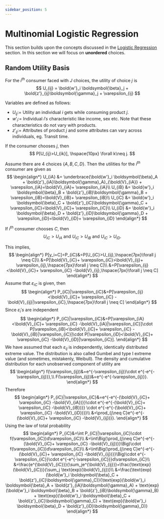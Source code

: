 ```yaml
---
sidebar_position: 5
---
```

# Multinomial Logistic Regression

This section builds upon the concepts discussed in the [Logistic Regression](/Notebooks_Courses/docs/ecotrix/Undergraduate/Binary%20choice%20Model/1) section. In this section we will focus on **unordered** choices.

## Random Utility Basis

For the $i^{th}$ consumer faced with $J$ choices, the utility of choice $j$ is
$$
U_{ij} = \bold{w'}_i \boldsymbol{\beta}_j + \bold{z'}_{ij}\boldsymbol{\gamma}_j + \varepsilon_{ij}
$$


Variables are defined as follows:
* $U_{ij}:=$ Utility an individual $i$ gets while consuming product $j$.
* $w'_i:=$ Individual $i's$ characteristic like income, sex etc. Note that these characteristics do not vary with products.
* $z'_{ij}:=$ Attributes of product $j$ and some attributes can vary across individuals, eg. Transit time.

If the consumer chooses $j$, then
$$
P[U_{ij}>U_{ik}], \hspace{10px} \forall k\neq j.
$$

Assume there are 4 choices $\{A,B,C,D\}$. Then the utilities for the $i^{th}$ consumer are given as
$$
\begin{align*}
U_{iA} &= \underbrace{\bold{w'}_i \boldsymbol{\beta}_A + \bold{z'}_{iA}\boldsymbol{\gamma}_A}_{\bold{V}_{iA}} + \varepsilon_{iA}=\bold{V}_{iA}+ \varepsilon_{iA}\\
U_{iB} &= \bold{w'}_i \boldsymbol{\beta}_B + \bold{z'}_{iB}\boldsymbol{\gamma}_B + \varepsilon_{iB}=\bold{V}_{iB}+ \varepsilon_{iB}\\
U_{iC} &= \bold{w'}_i \boldsymbol{\beta}_C + \bold{z'}_{iC}\boldsymbol{\gamma}_C + \varepsilon_{iC}=\bold{V}_{iC}+ \varepsilon_{iC}\\
U_{iD} &= \bold{w'}_i \boldsymbol{\beta}_D + \bold{z'}_{iD}\boldsymbol{\gamma}_D + \varepsilon_{iD}=\bold{V}_{iD}+ \varepsilon_{iD}
\end{align*}
$$

If $i^{th}$ consumer chooses $C$, then
$$
U_{iC}>U_{iA} \text{ and } U_{iC}>U_{iB} \text{ and } U_{iC}>U_{iD}.
$$

This implies,
$$
\begin{align*}
    P[y_i=C]=P_{iC}&=P[U_{iC}>U_{ij},\hspace{7px}\forall j \neq C]\\
    &=P[\bold{V}_{iC}+ \varepsilon_{iC}>\bold{V}_{ij}+ \varepsilon_{ij},\hspace{7px}\forall j \neq C]\\
    &=P[\varepsilon_{ij}<\bold{V}_{iC}+ \varepsilon_{iC} -\bold{V}_{ij},\hspace{7px}\forall j \neq C]
\end{align*}
$$
Assume that $\varepsilon_{iC}$ is given, then
$$
\begin{align*}
    P_{iC}|\varepsilon_{iC}&=P[\varepsilon_{ij}<\bold{V}_{iC}+ \varepsilon_{iC} -\bold{V}_{ij}|\varepsilon_{iC},\hspace{7px}\forall j \neq C]
\end{align*}
$$
Since $\varepsilon_{i}'s$ are independent
$$
\begin{align*}
    P_{iC}|\varepsilon_{iC}&=P[\varepsilon_{iA}<\bold{V}_{iC}+ \varepsilon_{iC} -\bold{V}_{iA}|\varepsilon_{iC}]\cdot P[\varepsilon_{iB}<\bold{V}_{iC}+ \varepsilon_{iC} -\bold{V}_{iB}|\varepsilon_{iC}]\cdot P[\varepsilon_{iD}<\bold{V}_{iC}+ \varepsilon_{iC} -\bold{V}_{iD}|\varepsilon_{iC}].
\end{align*}
$$
We have assumed that each $\varepsilon_{ij}$ is independently, identically distributed extreme value. The distribution is also called Gumbel and type I extreme value (and sometimes, mistakenly, Weibull). The density and cumulative distribution for each unobserved component of utility are
$$
\begin{align*}
f(\varepsilon_{ij})&=e^{-\varepsilon_{ij}}\cdot e^{-e^{-\varepsilon_{ij}}},\\
F(\varepsilon_{ij})&=e^{-e^{-\varepsilon_{ij}}}.
\end{align*}
$$
Therefore
$$
\begin{align*}
    P_{iC}|\varepsilon_{iC}&=e^{-e^{-(\bold{V}_{iC}+ \varepsilon_{iC} -\bold{V}_{iA})}}\cdot e^{-e^{-(\bold{V}_{iC}+ \varepsilon_{iC} -\bold{V}_{iB})}} \cdot e^{-e^{-(\bold{V}_{iC}+ \varepsilon_{iC} -\bold{V}_{iD})}}\\
    &=\prod_{j\neq C}e^{-e^{-(\bold{V}_{iC}+ \varepsilon_{iC} -\bold{V}_{ij})}}.
\end{align*}
$$
Using the law of total probability
$$
\begin{align*}
    P_{iC}&=\int P_{iC}|\varepsilon_{iC}\cdot f(\varepsilon_{iC})d\varepsilon_{iC}\\
    &=\int\Big(\prod_{j\neq C}e^{-e^{-(\bold{V}_{iC}+ \varepsilon_{iC} -\bold{V}_{ij})}}\Big)\cdot f(\varepsilon_{iC})d\varepsilon_{iC}\\
    &=\int\Big(\prod_{j\neq C}e^{-e^{-(\bold{V}_{iC}+ \varepsilon_{iC} -\bold{V}_{ij})}}\Big)\cdot e^{-\varepsilon_{iC}}\cdot e^{-e^{-\varepsilon_{iC}}}d\varepsilon_{iC}\\
    &=\frac{e^{\bold{V}_{iC}}}{\sum_je^{\bold{V}_{ij}}}=\frac{\text{exp}(\bold{V}_{iC})}{\sum_j \text{exp}(\bold{V}_{ij})}\\
    &=\frac{\text{exp}(\bold{w'}_i \boldsymbol{\beta}_C + \bold{z'}_{iC}\boldsymbol{\gamma}_C)}{\text{exp}(\bold{w'}_i \boldsymbol{\beta}_A + \bold{z'}_{iA}\boldsymbol{\gamma}_A) + \text{exp}(\bold{w'}_i \boldsymbol{\beta}_B + \bold{z'}_{iB}\boldsymbol{\gamma}_B) + \text{exp}(\bold{w'}_i \boldsymbol{\beta}_C + \bold{z'}_{iC}\boldsymbol{\gamma}_C) + \text{exp}(\bold{w'}_i \boldsymbol{\beta}_D + \bold{z'}_{iD}\boldsymbol{\gamma}_D)}
\end{align*}
$$
